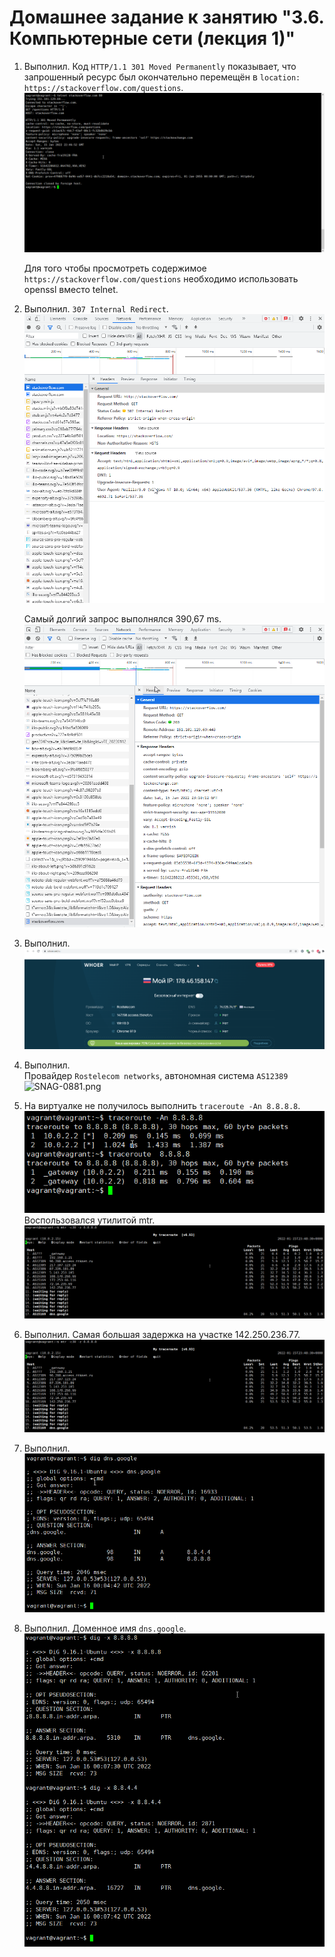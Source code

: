 # Домашнее задание к занятию "3.6. Компьютерные сети (лекция 1)"  
  
1. Выполнил. Код `HTTP/1.1 301 Moved Permanently` показывает, что запрошенный ресурс был окончательно перемещён в `location: https://stackoverflow.com/questions`.  
   ![SNAG-0877.png](SNAG-0877.png)  
   
   Для того чтобы просмотреть содержимое `https://stackoverflow.com/questions` необходимо использовать openssl вместо telnet.  
   
1. Выполнил.  `307 Internal Redirect`.  
   ![SNAG-0878.png](SNAG-0878.png)  

   Самый долгий запрос выполнялся 390,67 ms.  
   ![SNAG-0879.png](SNAG-0879.png)  
   
1. Выполнил.  
   ![SNAG-0880.png](SNAG-0880.png)  

1. Выполнил.  
   Провайдер `Rostelecom networks`, автономная система `AS12389`
   ![SNAG-0881.png](SNAG-0881.png)  
   
1. На виртуалке не получилось выполнить `traceroute -An 8.8.8.8`.  
   ![SNAG-0883.png](SNAG-0883.png)  
   Воспользовался утилитой mtr.  
   ![SNAG-0884.png](SNAG-0884.png)  

1. Выполнил.  Самая большая задержка на участке 142.250.236.77.  
   ![SNAG-0884.png](SNAG-0884.png)  
   
1. Выполнил.  
   ![SNAG-0885.png](SNAG-0885.png)  
   
1. Выполнил. Доменное имя `dns.google`.  
   ![SNAG-0886.png](SNAG-0886.png)  
